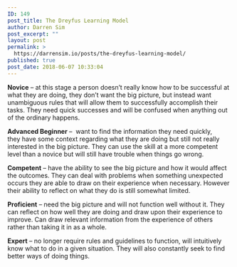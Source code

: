 ```yaml
---
ID: 149
post_title: The Dreyfus Learning Model
author: Darren Sim
post_excerpt: ""
layout: post
permalink: >
  https://darrensim.io/posts/the-dreyfus-learning-model/
published: true
post_date: 2018-06-07 10:33:04
---
```

<strong>Novice</strong> – at this stage a person doesn’t really know how to be successful at what they are doing, they don’t want the big picture, but instead want unambiguous rules that will allow them to successfully accomplish their tasks. They need quick successes and will be confused when anything out of the ordinary happens.

<strong>Advanced Beginner</strong> –  want to find the information they need quickly, they have some context regarding what they are doing but still not really interested in the big picture. They can use the skill at a more competent level than a novice but will still have trouble when things go wrong.

<strong>Competent</strong> – have the ability to see the big picture and how it would affect the outcomes. They can deal with problems when something unexpected occurs they are able to draw on their experience when necessary. However their ability to reflect on what they do is still somewhat limited.

<strong>Proficient</strong> – need the big picture and will not function well without it. They can reflect on how well they are doing and draw upon their experience to improve. Can draw relevant information from the experience of others rather than taking it in as a whole.

<strong>Expert</strong> – no longer require rules and guidelines to function, will intuitively know what to do in a given situation. They will also constantly seek to find better ways of doing things.